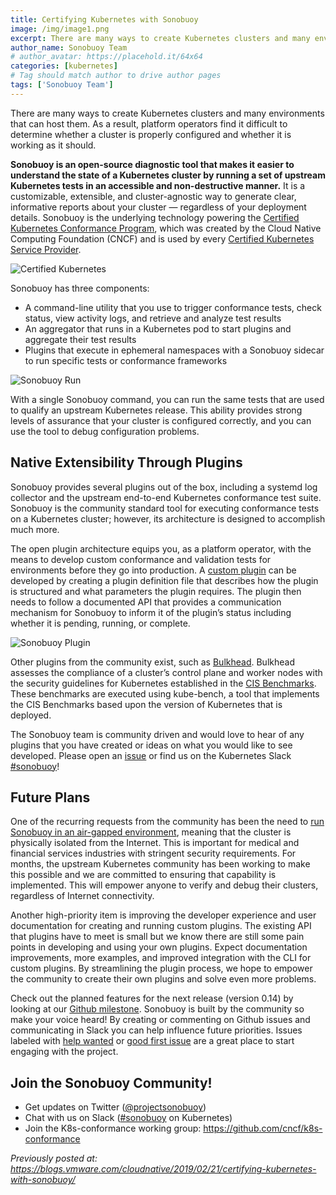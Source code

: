 ```yaml
---
title: Certifying Kubernetes with Sonobuoy
image: /img/image1.png
excerpt: There are many ways to create Kubernetes clusters and many environments that can host them. As a result, platform operators find it difficult to determine whether a cluster is properly configured and whether it is working as it should.
author_name: Sonobuoy Team
# author_avatar: https://placehold.it/64x64
categories: [kubernetes]
# Tag should match author to drive author pages
tags: ['Sonobuoy Team']
---
```

There are many ways to create Kubernetes clusters and many environments that can host them. As a result, platform operators find it difficult to determine whether a cluster is properly configured and whether it is working as it should.

**Sonobuoy is an open-source diagnostic tool that makes it easier to understand the state of a Kubernetes cluster by running a set of upstream Kubernetes tests in an accessible and non-destructive manner.** It is a customizable, extensible, and cluster-agnostic way to generate clear, informative reports about your cluster — regardless of your deployment details. Sonobuoy is the underlying technology powering the [Certified Kubernetes Conformance Program](https://www.cncf.io/certification/software-conformance), which was created by the Cloud Native Computing Foundation (CNCF) and is used by every [Certified Kubernetes Service Provider](https://www.cncf.io/certification/kcsp/).

![Certified Kubernetes](/img/image3.png "Certified Kubernetes")

Sonobuoy has three components:
* A command-line utility that you use to trigger conformance tests, check status, view activity logs, and retrieve and analyze test results
* An aggregator that runs in a Kubernetes pod to start plugins and aggregate their test results
* Plugins that execute in ephemeral namespaces with a Sonobuoy sidecar to run specific tests or conformance frameworks

![Sonobuoy Run](/img/image1.png "Sonobuoy Run")

With a single Sonobuoy command, you can run the same tests that are used to qualify an upstream Kubernetes release. This ability provides strong levels of assurance that your cluster is configured correctly, and you can use the tool to debug configuration problems.

## Native Extensibility Through Plugins
Sonobuoy provides several plugins out of the box, including a systemd log collector and the upstream end-to-end Kubernetes conformance test suite. Sonobuoy is the community standard tool for executing conformance tests on a Kubernetes cluster; however, its architecture is designed to accomplish much more.

The open plugin architecture equips you, as a platform operator, with the means to develop custom conformance and validation tests for environments before they go into production. A [custom plugin](https://github.com/vmware-tanzu/sonobuoy/blob/master/docs/plugins.md) can be developed by creating a plugin definition file that describes how the plugin is structured and what parameters the plugin requires. The plugin then needs to follow a documented API that provides a communication mechanism for Sonobuoy to inform it of the plugin’s status including whether it is pending, running, or complete.

![Sonobuoy Plugin](/img/image4.png "Sonobuoy Plugin")

Other plugins from the community exist, such as [Bulkhead](https://github.com/bgeesaman/sonobuoy-plugin-bulkhead). Bulkhead assesses the compliance of a cluster’s control plane and worker nodes with the security guidelines for Kubernetes established in the [CIS Benchmarks](https://www.cisecurity.org/benchmark/kubernetes/). These benchmarks are executed using kube-bench, a tool that implements the CIS Benchmarks based upon the version of Kubernetes that is deployed.

The Sonobuoy team is community driven and would love to hear of any plugins that you have created or ideas on what you would like to see developed. Please open an [issue](https://github.com/vmware-tanzu/sonobuoy/issues/new/choose) or find us on the Kubernetes Slack [#sonobuoy](https://kubernetes.slack.com/messages/C6L3G051C)!

## Future Plans
One of the recurring requests from the community has been the need to [run Sonobuoy in an air-gapped environment](https://github.com/vmware-tanzu/sonobuoy/issues/160), meaning that the cluster is physically isolated from the Internet. This is important for medical and financial services industries with stringent security requirements. For months, the upstream Kubernetes community has been working to make this possible and we are committed to ensuring that capability is implemented. This will empower anyone to verify and debug their clusters, regardless of Internet connectivity.

Another high-priority item is improving the developer experience and user documentation for creating and running custom plugins. The existing API that plugins have to meet is small but we know there are still some pain points in developing and using your own plugins. Expect documentation improvements, more examples, and improved integration with the CLI for custom plugins. By streamlining the plugin process, we hope to empower the community to create their own plugins and solve even more problems.

Check out the planned features for the next release (version 0.14) by looking at our [Github milestone](https://github.com/vmware-tanzu/sonobuoy/issues?utf8=%E2%9C%93&q=is%3Aissue+milestone%3Av0.14+).  Sonobuoy is built by the community so make your voice heard! By creating or commenting on Github issues and communicating in Slack you can help influence future priorities. Issues labeled with [help wanted](https://github.com/vmware-tanzu/sonobuoy/issues?q=is%3Aopen+is%3Aissue+label%3A%22good+first+issue%22+label%3A%22help+wanted%22) or [good first issue](https://github.com/vmware-tanzu/sonobuoy/issues?q=is%3Aopen+is%3Aissue+label%3A%22good+first+issue%22) are a great place to start engaging with the project.

## Join the Sonobuoy Community!
* Get updates on Twitter ([@projectsonobuoy](https://twitter.com/projectsonobuoy))
* Chat with us on Slack ([#sonobuoy​](https://kubernetes.slack.com/messages/sonobuoy) on Kubernetes)
* Join the K8s-conformance working group: <https://github.com/cncf/k8s-conformance>

_Previously posted at: <https://blogs.vmware.com/cloudnative/2019/02/21/certifying-kubernetes-with-sonobuoy/>_
